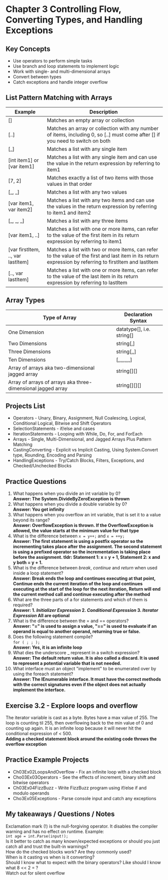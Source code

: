 # Chapter 3 Controlling Flow, Converting Types, and Handling Exceptions

## Key Concepts
* Use operators to perform simple tasks
* Use branch and loop statements to implement logic
* Work with single- and multi-dimensional arrays
* Convert between types
* Catch exceptions and handle integer overflow

## List Pattern Matching with Arrays
| Example | Description |
|------|-------------------|
| [] | Matches an empty array or collection |
| [..] | Matches an array or collection with any number of items, including 0, so [..] must come after [] if you need to switch on both
| [_] | Matches a list with any single item |
| [int item1] or [var item1] | Matches a list with any single item and can use the value in the return expression by referring to item1 |
| [7, 2] | Matches exactly a list of two items with those values in that order|
| [_, _] | Matches a list with any two values |
| [var item1, var item2] | Matches a list with any two items and can use the values in the return expression by referring to item1 and item2 |
| [_, _, _] | Matches a list with any three items |
| [var item1, ..] | Matches a list with one or more items, can refer to the value of the first item in its return expression by referring to item1 |
| [var firstItem, .., var lastItem] | Matches a list with two or more items, can refer to the value of the first and last item in its return expression by referring to firstItem and lastItem |
| [.., var lastItem] | Matches a list with one or more items, can refer to the value of the last item in its return expression by referring to lastItem |

## Array Types
| Type of Array | Declaration Syntax |
|------|-------------------|
| One Dimension | datatype[], i.e. string[] |
| Two Dimensions | string[,] |
| Three Dimensions | string[,,] |
| Ten Dimensions | [,,,,,,,,,] |
| Array of arrays aka two-dimensional jagged array | string[][] |
| Array of arrays of arrays aka three-dimensional jagged array | string[][][] |


## Projects List
* Operators - Unary, Binary, Assignment, Null Coalescing, Logical, Conditional Logical, Bitwise and Shift Operators
* SelectionStatements - if/else and cases
* IterationStatements - Looping with While, Do, For, and ForEach
* Arrays - Single, Multi-Dimensional, and Jagged Arrays Plus Pattern Matching
* CastingConverting - Explicit vs Implicit Casting, Using System.Convert type, Rounding, Encoding and Parsing
* HandlingExceptions - Try/Catch Blocks, Filters, Exceptions, and Checked/Unchecked Blocks

## Practice Questions
1. What happens when you divide an int variable by 0?  
**Answer: The System.DivideByZeroException is thrown**
2. What happens when you divide a double variable by 0?  
**Answer: You get infinity**
3. What happens when you overflow an int variable, that is set it to a value beyond its range?  
**Answer: OverflowException is thrown. If the OverflowException is allowed, the value starts at the minimum value for that type**
4. What is the difference between ```x = y++;``` and ```x = ++y;```  
**Answer: The first statement is using a postfix operator so the incrementing takes place after the assignment. The second statement is using a prefixed operator so the incrementation is taking place before the assignment. tldr: Statement 1: x = y + 1, Statement 2: x and y both = y + 1.**
5. What is the difference between *break*, *continue* and *return* when used inside a loop statement?  
**Answer: Break ends the loop and continues executing at that point, Continue ends the current iteration of the loop and continues executing at the start of the loop for the next iteration, Return will end the current method call and continue executing after the method**
6. What are the three parts of a for statements and which of them is required?  
**Answer: 1. *Initializer Expression* 2. *Conditional Expression* 3. *Iterator Expression* All are optional**
7. What is the difference between the = and == operators?  
**Answer: "=" is used to assign a value, "==" is used to evaluate if an operand is equal to another operand, returning true or false.**
8. Does the following statement compile?  
``` for ( ; ; ); ```  
**Answer: Yes, it is an infinite loop**
9. What dies the underscore _ represent in a switch expression?  
**Answer: The default return value. It is also called a discard. It is used to represent a potential variable that is not needed.**
10. What interface must an object "implement" to be enumerated over by using the foreach statement?  
**Answer: The IEnumerable interface. It must have the correct methods with the correct signatures even if the object does not actually implement the interface.**

## Exercise 3.2 - Explore loops and overflow  
The iterator variable is cast as a byte. Bytes have a max value of 255. The loop is counting til 255, then overflowing back to the min value of 0 and counting up again. It is an infinite loop because it will never hit the conditional expression of < 500.  
**Adding a checked statement block around the existing code throws the overflow exception**


## Practice Example Projects
* Ch03Ex02LoopsAndOverflow - Fix an infinite loop with a checked block
* Cho03Ex03Operators - See the effects of increment, binary shift and bitwise operators
* Ch03Ex04FizzBuzz - Write FizzBuzz program using if/else if and modulo operands
* Cho3Ex05Exceptions - Parse console input and catch any exceptions

## My takeaways / Questions / Notes
Exclamation mark (!) is the null-forgiving operator. It disables the compiler warning and has no effect on runtime. Example:  
``` int age = int.Parse(input!); ```   
Is it better to catch as many known/expected exceptions or should you just catch all and trust the built-in warnings?  
How do the checked blocks work? Are they commonly used?  
When is it casting vs when is it converting?  
Should I know what to expect with the binary operators? Like should I know what 8 << 2 = ?  
Watch out for silent overflow
